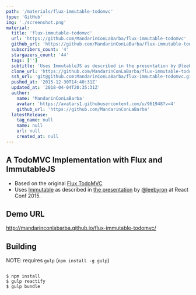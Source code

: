 ```yaml
---
path: '/materials/flux-immutable-todomvc'
type: 'GitHub'
img: './screenshot.png'
material:
  title: 'flux-immutable-todomvc'
  url: 'https://github.com/MandarinConLaBarba/flux-immutable-todomvc'
  github_url: 'https://github.com/MandarinConLaBarba/flux-immutable-todomvc'
  subscribers_count: '4'
  stargazers_count: '44'
  tags: ['']
  subtitle: 'Uses ImmutableJS as described in the presentation by @leebyron at React Conf 2015.'
  clone_url: 'https://github.com/MandarinConLaBarba/flux-immutable-todomvc.git'
  ssh_url: 'git@github.com:MandarinConLaBarba/flux-immutable-todomvc.git'
  pushed_at: '2015-12-30T14:40:31Z'
  updated_at: '2018-04-04T20:35:31Z'
  author:
    name: 'MandarinConLaBarba'
    avatar: 'https://avatars1.githubusercontent.com/u/961948?v=4'
    github_url: 'https://github.com/MandarinConLaBarba'
  latestRelease:
    tag_name: null
    name: null
    url: null
    created_at: null
---
```


## A TodoMVC Implementation with Flux and ImmutableJS

* Based on the original [Flux TodoMVC](http://todomvc.com/examples/react/#/)
* Uses [Immutable](https://github.com/facebook/immutable-js/) as described in [the presentation](https://www.youtube.com/watch?v=I7IdS-PbEgI) by [@leebyron](https://github.com/leebyron) at React Conf 2015.

## Demo URL

http://mandarinconlabarba.github.io/flux-immutable-todomvc/


## Building

NOTE: requires `gulp` (`npm install -g gulp`)


```

$ npm install
$ gulp reactify
$ gulp bundle

```